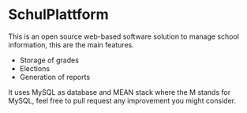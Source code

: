 # SchulPlattform

This is an open source web-based software solution to manage school information, this are the main features.

- Storage of grades
- Elections
- Generation of reports

It uses MySQL as database and MEAN stack where the M stands for MySQL, feel free to pull request any improvement you might consider.